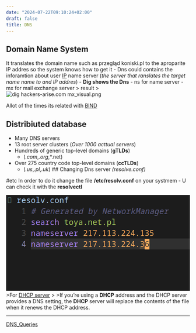 ```yaml
---
date: "2024-07-22T09:10:24+02:00"
draft: false
title: DNS
---
```


## Domain Name System

It translates the domain name such as przegląd koniski.pl to the
aproparite IP addres so the system knows how to get it - Dns could
contains the inforamtion about user
[IP](/Network/Ref_OSI/IP) name server (*the server that
ranslates the target name name to and IP addres*) - **Dig shows the
Dns** - ns for name server - mx for mail exchange server \> result
\>![dig hackers-arise.com
mx_visual.png](/static/dig_hackers-arise.com_mx_visual.png)

Allot of the times its related with
[BIND](/Network/Phisicall/BIND)

## Distribiuted database

-   Many DNS servers
-   13 root server clusters (*Over 1000 acttual servers*)
-   Hundreds of generic top-level domains (**gTLDs**)
    -   (*.com*,*.org*,\*.net)
-   Over 275 country code top-level domains (**ccTLDs**)
    -   (*.us*,*.pl*,*.uk*) ## Changing Dns server *(resolve.conf)*

#etc In order to do it change the file **/etc/resolv.conf** on your
systmem - U can check it with the **resolvectl**

![ResolveConf_visual.png](/static/ResolveConf_visual.png) \>For [DHCP
server](/Network/Phisicall/DHCP_server) \> \>If you’re using
a **DHCP** address and the DHCP server provides a DNS setting, the
**DHCP** server will replace the contents of the file when it renews the
DHCP address.

------------------------------------------------------------------------

[DNS_Queries](/Network/DNS_Queries)
